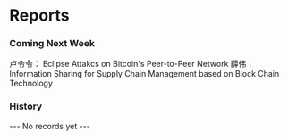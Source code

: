 # Reports

### Coming Next Week

卢令令： Eclipse Attakcs on Bitcoin's Peer-to-Peer Network
薛伟： Information Sharing for Supply Chain Management based on Block Chain Technology

### History

--- No records yet ---
